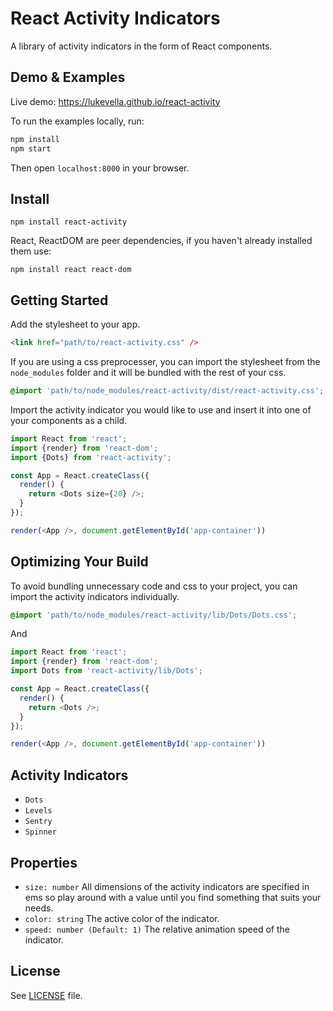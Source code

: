 # React Activity Indicators

A library of activity indicators in the form of React components.

## Demo & Examples

Live demo: https://lukevella.github.io/react-activity

To run the examples locally, run:

```bash
npm install
npm start
```

Then open `localhost:8000` in your browser.

## Install

```
npm install react-activity
```

React, ReactDOM are peer dependencies, if you haven't already installed them use:

```
npm install react react-dom
```

## Getting Started

Add the stylesheet to your app.

```html
<link href="path/to/react-activity.css" />
```

If you are using a css preprocesser, you can import the stylesheet from the
`node_modules` folder and it will be bundled with the rest of your css.

```css
@import 'path/to/node_modules/react-activity/dist/react-activity.css';
```

Import the activity indicator you would like to use and insert it into one of
your components as a child.

```js
import React from 'react';
import {render} from 'react-dom';
import {Dots} from 'react-activity';

const App = React.createClass({
  render() {
    return <Dots size={20} />;
  }
});

render(<App />, document.getElementById('app-container'))
```

## Optimizing Your Build

To avoid bundling unnecessary code and css to your project, you can import the
activity indicators individually.

```css
@import 'path/to/node_modules/react-activity/lib/Dots/Dots.css';
```

And

```js
import React from 'react';
import {render} from 'react-dom';
import Dots from 'react-activity/lib/Dots';

const App = React.createClass({
  render() {
    return <Dots />;
  }
});

render(<App />, document.getElementById('app-container'))
```

## Activity Indicators

* `Dots`
* `Levels`
* `Sentry`
* `Spinner`

## Properties

* `size: number` All dimensions of the activity indicators are
specified in ems so play around with a value until you find something that
suits your needs.
* `color: string` The active color of the indicator.
* `speed: number (Default: 1)` The relative animation speed of the indicator.


## License

See [LICENSE](https://github.com/lukevella/react-activity/blob/master/LICENSE) file.
